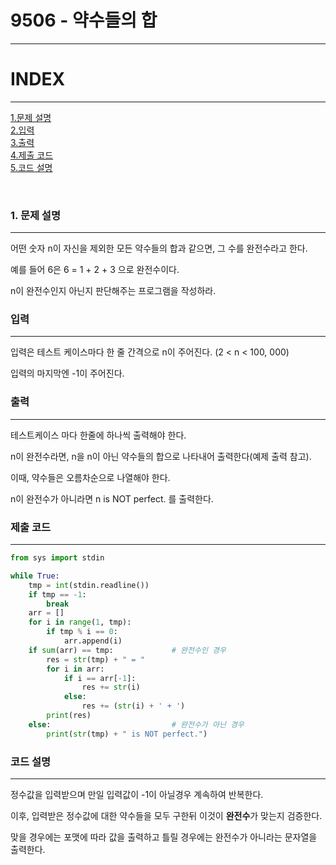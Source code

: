 # 9506 - 약수들의 합
---

# INDEX
---

[1.문제 설명](#문제-설명)<br>
[2.입력](#입력)<br>
[3.출력](#출력)<br>
[4.제출 코드](#제출-코드)<br>
[5.코드 설명](#코드-설명)<br>

<br>

### 1. 문제 설명
---
어떤 숫자 n이 자신을 제외한 모든 약수들의 합과 같으면, 그 수를 완전수라고 한다. 

예를 들어 6은 6 = 1 + 2 + 3 으로 완전수이다.

n이 완전수인지 아닌지 판단해주는 프로그램을 작성하라.

### 입력
---
입력은 테스트 케이스마다 한 줄 간격으로 n이 주어진다. (2 < n < 100, 000)

입력의 마지막엔 -1이 주어진다.

### 출력
---

테스트케이스 마다 한줄에 하나씩 출력해야 한다.

n이 완전수라면, n을 n이 아닌 약수들의 합으로 나타내어 출력한다(예제 출력 참고).

이때, 약수들은 오름차순으로 나열해야 한다.

n이 완전수가 아니라면 n is NOT perfect. 를 출력한다.

### 제출 코드
---
```python
from sys import stdin

while True:
    tmp = int(stdin.readline())
    if tmp == -1:
        break
    arr = []
    for i in range(1, tmp):
        if tmp % i == 0:
            arr.append(i)
    if sum(arr) == tmp:             # 완전수인 경우
        res = str(tmp) + " = "
        for i in arr:
            if i == arr[-1]:
                res += str(i)
            else:
                res += (str(i) + ' + ')
        print(res)
    else:                           # 완전수가 아닌 경우
        print(str(tmp) + " is NOT perfect.")
```

### 코드 설명
---

정수값을 입력받으며 만일 입력값이 -1이 아닐경우 계속하여 반복한다.

이후, 입력받은 정수값에 대한 약수들을 모두 구한뒤 이것이 **완전수**가 맞는지 검증한다.

맞을 경우에는 포맷에 따라 값을 출력하고 틀릴 경우에는 완전수가 아니라는 문자열을 출력한다.


